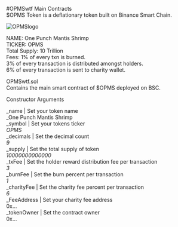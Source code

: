 #OPMSwtf Main Contracts  
$OPMS Token is a deflationary token built on Binance Smart Chain.  
  
![OPMSlogo](https://opms.wtf/opms-logo.png)  
  
NAME: One Punch Mantis Shrimp  
TICKER: OPMS  
Total Supply: 10 Trillion  
Fees: 1% of every txn is burned.  
3% of every transaction is distributed amongst holders.  
6% of every transaction is sent to charity wallet.  
  
OPMSwtf.sol  
Contains the main smart contract of $OPMS deployed on BSC.  
  
Constructor Arguments  
  
_name | Set your token name  
_One Punch Mantis Shrimp  
_symbol | Set your tokens ticker  
_OPMS_  
_decimals  | Set the decimal count  
_9_  
_supply | Set the total supply of token  
_10000000000000_  
_txFee | Set the holder reward distribution fee per transaction  
_3_  
_burnFee | Set the burn percent per transaction  
_1_  
_charityFee | Set the charity fee percent per transaction  
_6_  
_FeeAddress | Set your charity fee address  
0x...  
_tokenOwner | Set the contract owner  
0x...  
